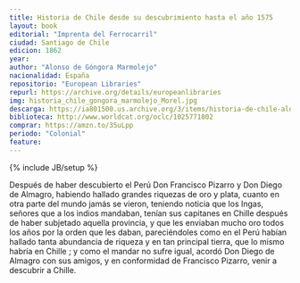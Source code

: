 ```yaml
---
title: Historia de Chile desde su descubrimiento hasta el año 1575
layout: book
editorial: "Imprenta del Ferrocarril"
ciudad: Santiago de Chile
edicion: 1862
year: 
author: "Alonso de Góngora Marmolejo"
nacionalidad: España
repositorio: "European Libraries"
repurl: https://archive.org/details/europeanlibraries
img: historia_chile_gongora_marmolejo_Morel.jpg
descarga: https://ia801500.us.archive.org/3/items/historia-de-chile-alonso-de-gongora-marmolejo/Historia%20de%20Chile%20-%20Alonso%20de%20G%C3%B3ngora%20Marmolejo.pdf
biblioteca: http://www.worldcat.org/oclc/1025771802
comprar: https://amzn.to/35uLpp
periodo: "Colonial"
feature: 
---
```

{% include JB/setup %}

Después de haber descubierto el Perú Don Francisco Pizarro y Don Diego de Almagro, habiendo hallado grandes riquezas de oro y plata, cuanto en otra parte del mundo jamás se vieron, teniendo noticia que los Ingas, señores que a los indios mandaban, tenían sus capitanes en  Chille después de haber subjetado aquella provincia, y que les enviaban mucho oro todos los años por la orden que les daban, pareciéndoles como en el Perú habían hallado tanta abundancia de riqueza y en tan principal tierra, que lo mismo habría en Chille ; y como el mandar no sufre igual, acordó Don Diego de Almagro con sus amigos, y en conformidad de Francisco Pizarro, venir a descubrir a Chille.
